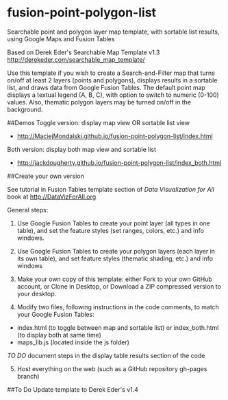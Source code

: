 fusion-point-polygon-list
========================
Searchable point and polygon layer map template, with sortable list results, using Google Maps and Fusion Tables

Based on Derek Eder's Searchable Map Template v1.3 http://derekeder.com/searchable_map_template/

Use this template if you wish to create a Search-and-Filter map that turns on/off at least 2 layers (points and polygons), displays results in a sortable list, and draws data from Google Fusion Tables. The default point map displays a textual legend (A, B, C), with option to switch to numeric (0-100) values. Also, thematic polygon layers may be turned on/off in the background.

##Demos
Toggle version: display map view OR sortable list view
- http://MaciejMondalski.github.io/fusion-point-polygon-list/index.html

Both version: display both map view and sortable list
- http://jackdougherty.github.io/fusion-point-polygon-list/index_both.html

##Create your own version

See tutorial in Fusion Tables template section of *Data Visualization for All* book at http://DataVizForAll.org

General steps:

1) Use Google Fusion Tables to create your point layer (all types in one table), and set the feature styles (set ranges, colors, etc.) and info windows.

2) Use Google Fusion Tables to create your polygon layers (each layer in its own table), and set feature styles (thematic shading, etc.) and info windows

3) Make your own copy of this template: either Fork to your own GitHub account, or Clone in Desktop, or Download a ZIP compressed version to your desktop.

4) Modify two files, following instructions in the code comments, to match your Google Fusion Tables:

- index.html (to toggle between map and sortable list) or index_both.html (to display both at same time)
- maps_lib.js (located inside the js folder)

*TO DO* document steps in the display table results section of the code

5) Host everything on the web (such as a GitHub repository gh-pages branch)


##To Do
Update template to Derek Eder's v1.4
